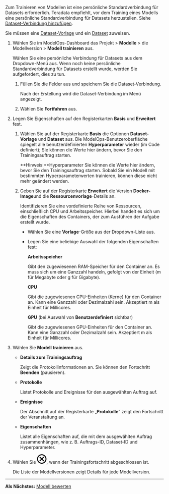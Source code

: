 Zum Trainieren von Modellen ist eine persönliche Standardverbindung für Datasets erforderlich. Teradata empfiehlt, vor dem Training eines Modells eine persönliche Standardverbindung für Datasets herzustellen. Siehe [Dataset-Verbindung hinzufügen](vpe1725389258480.md).

Sie müssen eine [Dataset-Vorlage](frd1725409311264.md) und ein [Dataset](xfu1732652871944.md) zuweisen.

1.  Wählen Sie im ModelOps-Dashboard das Projekt > **Modelle** > die Modellversion > **Modell trainieren** aus.

    Wählen Sie eine persönliche Verbindung für Datasets aus dem Dropdown-Menü aus. Wenn noch keine persönliche Standardverbindung für Datasets erstellt wurde, werden Sie aufgefordert, dies zu tun.

    1.  Füllen Sie die Felder aus und speichern Sie die Dataset-Verbindung.

        Nach der Erstellung wird die Dataset-Verbindung im Menü angezeigt.


    1.  Wählen Sie **Fortfahren** aus.


1.  Legen Sie Eigenschaften auf den Registerkarten **Basis** und **Erweitert** fest.

    1.  Wählen Sie auf der Registerkarte **Basis** die Optionen **Dataset-Vorlage** und **Dataset** aus. Die ModelOps-Benutzeroberfläche spiegelt alle benutzerdefinierten **Hyperparameter** wieder (im Code definiert); Sie können die Werte hier ändern, bevor Sie den Trainingsauftrag starten.

        **Hinweis:**Hyperparameter Sie können die Werte hier ändern, bevor Sie den Trainingsauftrag starten. Sobald Sie ein Modell mit bestimmten Hyperparameterwerten trainieren, können diese nicht mehr geändert werden.


    1.  Geben Sie auf der Registerkarte **Erweitert** die Version **Docker-Image**und die **Ressourcenvorlage**-Details an.

        Identifizieren Sie eine vordefinierte Reihe von Ressourcen, einschließlich CPU und Arbeitsspeicher. Hierbei handelt es sich um die Eigenschaften des Containers, der zum Ausführen der Aufgabe erstellt wurde.

        -   Wählen Sie eine **Vorlage**-Größe aus der Dropdown-Liste aus.


        -   Legen Sie eine beliebige Auswahl der folgenden Eigenschaften fest:

            **Arbeitsspeicher**

            Gibt den zugewiesenen RAM-Speicher für den Container an. Es muss sich um eine Ganzzahl handeln, gefolgt von der Einheit (m für Megabyte oder g für Gigabyte).

            **CPU**

            Gibt die zugewiesenen CPU-Einheiten (Kerne) für den Container an. Kann eine Ganzzahl oder Dezimalzahl sein. Akzeptiert m als Einheit für Millicores.

            **GPU** (bei Auswahl von **Benutzerdefiniert** sichtbar)

            Gibt die zugewiesenen GPU-Einheiten für den Container an. Kann eine Ganzzahl oder Dezimalzahl sein. Akzeptiert m als Einheit für Millicores.


1.  Wählen Sie **Modell trainieren** aus.

    -   **Details zum Trainingsauftrag**

        Zeigt die Protokollinformationen an. Sie können den Fortschritt **Beenden** (pausieren).


    -   **Protokolle**

        Listet Protokolle und Ereignisse für den ausgewählten Auftrag auf.


    -   **Ereignisse**

        Der Abschnitt auf der Registerkarte „**Protokolle**“ zeigt den Fortschritt der Veranstaltung an.


    -   **Eigenschaften**

        Listet alle Eigenschaften auf, die mit dem ausgewählten Auftrag zusammenhängen, wie z. B. Auftrags-ID, Dataset-ID und Hyperparameter.


1.  Wählen Sie ![Close icon](Images/teg1680569591203.svg), wenn der Trainingsfortschritt abgeschlossen ist.

    Die Liste der Modellversionen zeigt Details für jede Modellversion.


---

**Als Nächstes:** [Modell bewerten](wzw1732650597340.md)

